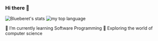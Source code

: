 ### Hi there 👋

![Blueberet's stats](https://github-readme-stats.vercel.app/api?username=blueberet&show_icons=true&theme=radical)
![my top language](https://github-readme-stats.vercel.app/api/top-langs/?username=blueberet&layout=compact&theme=gruvbox")

🌱 I’m currently learning Software Programming
🔭 Exploring the world of computer science
<!--
**BlueBeret/Blueberet** is a ✨ _special_ ✨ repository because its `README.md` (this file) appears on your GitHub profile.

Here are some ideas to get you started:

- 🔭 I’m currently working on ...
- 🌱 I’m currently learning ...
- 👯 I’m looking to collaborate on ...
- 🤔 I’m looking for help with ...
- 💬 Ask me about ...
- 📫 How to reach me: ...
- 😄 Pronouns: ...
- ⚡ Fun fact: ...
-->
